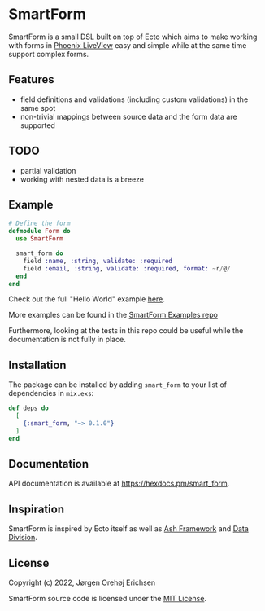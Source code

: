 # SmartForm

SmartForm is a small DSL built on top of Ecto which aims to make working with forms in [Phoenix LiveView](https://github.com/phoenixframework/phoenix_live_view) easy and simple while at the same time support complex forms.

## Features

* field definitions and validations (including custom validations) in the same spot
* non-trivial mappings between source data and the form data are supported

## TODO

* partial validation
* working with nested data is a breeze

## Example

```elixir
# Define the form
defmodule Form do
  use SmartForm

  smart_form do
    field :name, :string, validate: :required
    field :email, :string, validate: :required, format: ~r/@/
  end
end
```

Check out the full "Hello World" example [here](https://github.com/joerichsen/smart_form_examples/blob/main/lib/smart_form_examples_web/live/hello_world.ex).

More examples can be found in the [SmartForm Examples repo](https://github.com/joerichsen/smart_form_examples/)

Furthermore, looking at the tests in this repo could be useful while the documentation is not fully in place.

## Installation

The package can be installed by adding `smart_form` to your list of dependencies in `mix.exs`:

```elixir
def deps do
  [
    {:smart_form, "~> 0.1.0"}
  ]
end
```

## Documentation

API documentation is available at <https://hexdocs.pm/smart_form>.

## Inspiration

SmartForm is inspired by Ecto itself as well as [Ash Framework](https://www.ash-hq.org/) and [Data Division](https://github.com/pragdave/data_division).

## License

Copyright (c) 2022, Jørgen Orehøj Erichsen

SmartForm source code is licensed under the [MIT License](LICENSE).
